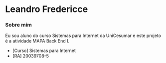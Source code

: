 # Leandro Fredericce

### Sobre mim
Eu sou aluno do curso Sistemas para Internet da UniCesumar e este projeto é a atividade MAPA Back End I.

- [Curso] Sistemas para Internet
- [RA] 20039708-5